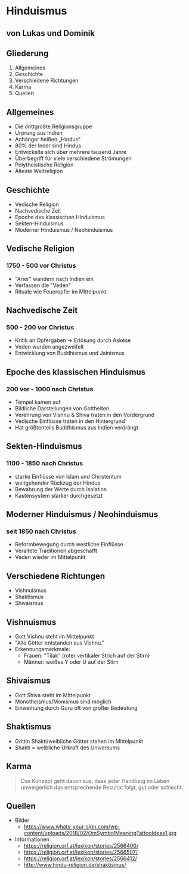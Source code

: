 # Hinduismus

## von Lukas und Dominik



## Gliederung
1. Allgemeines
1. Geschichte
1. Verschiedene Richtungen
1. Karma
1. Quellen



## Allgemeines
+ Die drittgrößte Religionsgruppe
+ Urprung aus Indien
+ Anhänger heißen „Hindus“
+ 80% der Inder sind Hindus
+ Entwickelte sich über mehrere tausend Jahre
+ Überbegriff für viele verschiedene Strömungen
+ Polytheistische Religion
+ Älteste Weltreligion



## Geschichte
+ Vedische Religion
+ Nachvedische Zeit
+ Epoche des klassischen Hinduismus
+ Sekten-Hinduismus
+ Moderner Hinduismus / Neohinduismus


## Vedische Religion
### 1750 - 500 vor Christus
+ "Arier" wandern nach Indien ein
+ Verfassen die "Veden"
+ Rituale wie Feueropfer im Mittelpunkt


## Nachvedische Zeit
### 500 - 200 vor Christus
+ Kritik an Opfergaben -> Erlösung durch Askese
+ Veden wurden angezweifelt
+ Entwicklung von Buddhismus und Jainismus


## Epoche des klassischen Hinduismus
### 200 vor - 1000 nach Christus
  + Tempel kamen auf
  + Bildliche Darstellungen von Gottheiten
  + Verehrung von Vishnu & Shiva traten in den Vordergrund
  + Vedische Einflüsse traten in den Hintergrund
  + Hat größtenteils Buddhismus aus Indien verdrängt


## Sekten-Hinduismus
### 1100 - 1850 nach Christus
+ starke Einflüsse von Islam und Christentum
+ weitgehender Rückzug der Hindus
+ Bewahrung der Werte durch Isolation
+ Kastensystem stärker durchgesetzt


## Moderner Hinduismus / Neohinduismus
### seit 1850 nach Christus
+ Reformbewegung durch westliche Einflüsse
+ Veraltete Traditionen abgeschafft
+ Veden wieder im Mittelpunkt



## Verschiedene Richtungen
+ Vishnuismus
+ Shaktismus
+ Shivaismus


## Vishnuismus
+ Gott Vishnu steht im Mittelpunkt
+ "Alle Götter entstanden aus Vishnu."
+ Erkennungsmerkmale:
  + Frauen: "Tilak" (roter vertikaler Strich auf der Stirn)
  + Männer: weißes Y oder U auf der Stirn


## Shivaismus
+ Gott Shiva steht im Mittelpunkt
+ Monotheismus/Monismus sind möglich
+ Einweihung durch Guru oft von großer Bedeutung


## Shaktismus
+ Göttin Shakti/weibliche Götter stehen im Mittelpunkt
+ Shakti = weibliche Urkraft des Universums



## Karma
> Das Konzept geht davon aus, dass jeder Handlung im Leben unweigerlich das entsprechende Resultat folgt, gut oder schlecht.



## Quellen
+ Bilder
  + https://www.whats-your-sign.com/wp-content/uploads/2018/02/OmSymbolMeaningTattooIdeas1.jpg
+ Informationen
  + https://religion.orf.at/lexikon/stories/2566400/
  + https://religion.orf.at/lexikon/stories/2566507/
  + https://religion.orf.at/lexikon/stories/2566412/
  + http://www.hindu-religion.de/shaktismus/
